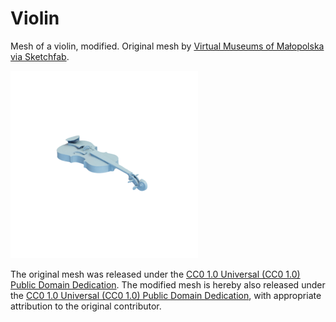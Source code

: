 # Violin

Mesh of a violin, modified.
Original mesh by [Virtual Museums of Małopolska via Sketchfab](https://sketchfab.com/3d-models/violin-a784af0713a643b19ffcf65194bc0fbf).

![violin](violin.png)

The original mesh was released under the [CC0 1.0 Universal (CC0 1.0)
Public Domain Dedication](https://creativecommons.org/publicdomain/zero/1.0/).
The modified mesh is hereby also released under the [CC0 1.0 Universal (CC0 1.0)
Public Domain Dedication](https://creativecommons.org/publicdomain/zero/1.0/), with appropriate attribution to the original contributor.

